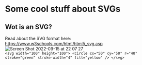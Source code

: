 # Some cool stuff about SVGs
## Wot is an SVG? 
Read about the SVG format here: https://www.w3schools.com/html/html5_svg.asp <br/>
![Screen Shot 2022-09-15 at 22 07 27](https://user-images.githubusercontent.com/10482948/190399662-7628c48b-510f-4bb2-8c06-67a8c2d2a1a1.JPG)<br/>
`
<svg width="100" height="100">
  <circle cx="50" cy="50" r="40" stroke="green" stroke-width="4" fill="yellow" />
</svg>
`
